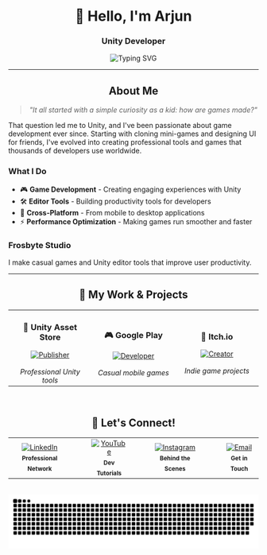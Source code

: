 <!--
  Professional GitHub Profile README
  Designed for Arjun - Unity Game Developer & Frosbyte Studio
-->

<div align="center">
  
# 👋 Hello, I'm Arjun

### Unity Developer

<img src="https://readme-typing-svg.demolab.com?font=Fira+Code&size=22&duration=3000&pause=1000&color=4A90E2&center=true&vCenter=true&width=500&lines=Unity+Game+Developer;Editor+Tools+Creator;Performance+Optimizer;Always+Learning%2C+Always+Shipping" alt="Typing SVG" />

</div>

---

<div align="center">

## About Me

</div>

<div align="center">

> *"It all started with a simple curiosity as a kid: how are games made?"*

</div>

That question led me to Unity, and I've been passionate about game development ever since. Starting with cloning mini-games and designing UI for friends, I've evolved into creating professional tools and games that thousands of developers use worldwide.

### What I Do
- 🎮 **Game Development** - Creating engaging experiences with Unity
- 🛠️ **Editor Tools** - Building productivity tools for developers
- 📱 **Cross-Platform** - From mobile to desktop applications
- ⚡ **Performance Optimization** - Making games run smoother and faster

### Frosbyte Studio
I make casual games and Unity editor tools that improve user productivity.

---

<div align="center">

## 🚀 My Work & Projects

<table>
<tr>
<td align="center" width="33%">
<h3>🏪 Unity Asset Store</h3>
<a href="https://assetstore.unity.com/publishers/113578?preview=1">
<img src="https://img.shields.io/badge/PUBLISHER-4285F4?style=for-the-badge&logoColor=white" alt="Publisher"/>
</a>
<br><br>
<em>Professional Unity tools</em>
</td>
<td align="center" width="33%">
<h3>🎮 Google Play</h3>
<a href="https://play.google.com/store/apps/dev?id=6062189599073712115">
<img src="https://img.shields.io/badge/DEVELOPER-34A853?style=for-the-badge&logoColor=white" alt="Developer"/>
</a>
<br><br>
<em>Casual mobile games</em>
</td>
<td align="center" width="33%">
<h3>🎲 Itch.io</h3>
<a href="https://frosbyte.itch.io/">
<img src="https://img.shields.io/badge/CREATOR-FA5C5C?style=for-the-badge&logoColor=white" alt="Creator"/>
</a>
<br><br>
<em>Indie game projects</em>
</td>
</tr>
</table>

</div>

<br>

<div align="center">

## 🤝 Let's Connect!

<table>
<tr>
<td align="center">
<a href="https://www.linkedin.com/in/arjun-m-226b9624b/">
<img src="https://img.shields.io/badge/LinkedIn-0077B5?style=for-the-badge&logo=linkedin&logoColor=white" alt="LinkedIn"/>
</a>
<br>
<sub><strong>Professional Network</strong></sub>
</td>
<td width="20"></td>
<td align="center">
<a href="https://www.youtube.com/@frosbyte8575/featured">
<img src="https://img.shields.io/badge/YouTube-FF0000?style=for-the-badge&logo=youtube&logoColor=white" alt="YouTube"/>
</a>
<br>
<sub><strong>Dev Tutorials</strong></sub>
</td>
<td width="20"></td>
<td align="center">
<a href="https://www.instagram.com/frosbyte_studio?utm_source=qr&igsh=a2w0dXN6bngybGNu">
<img src="https://img.shields.io/badge/Instagram-E4405F?style=for-the-badge&logo=instagram&logoColor=white" alt="Instagram"/>
</a>
<br>
<sub><strong>Behind the Scenes</strong></sub>
</td>
<td width="20"></td>
<td align="center">
<a href="mailto:contact@frosbyte.com">
<img src="https://img.shields.io/badge/Email-D14836?style=for-the-badge&logo=gmail&logoColor=white" alt="Email"/>
</a>
<br>
<sub><strong>Get in Touch</strong></sub>
</td>
</tr>
</table>

</div>

<br>

<div align="center">
  <img src="https://raw.githubusercontent.com/platane/platane/output/github-contribution-grid-snake-dark.svg" alt="Snake animation" />
</div> 